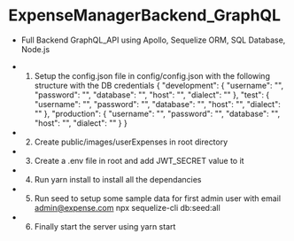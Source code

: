 # ExpenseManagerBackend_GraphQL

- Full Backend GraphQL_API using Apollo, Sequelize ORM, SQL Database, Node.js

- 1. Setup the config.json file in config/config.json with the following structure with the DB credentials
 {
  "development": {
    "username": "",
    "password": "",
    "database": "",
    "host": "",
    "dialect": ""
  },
  "test": {
    "username": "",
    "password": "",
    "database": "",
    "host": "",
    "dialect": ""
  },
  "production": {
    "username": "",
    "password": "",
    "database": "",
    "host": "",
    "dialect": ""
  }
}

- 2. Create public/images/userExpenses in root directory

- 3. Create a .env file in root and add JWT_SECRET value to it

- 4. Run yarn install to install all the dependancies 

- 5. Run seed to setup some sample data for first admin user with email admin@expense.com npx sequelize-cli db:seed:all

- 6. Finally start the server using yarn start

